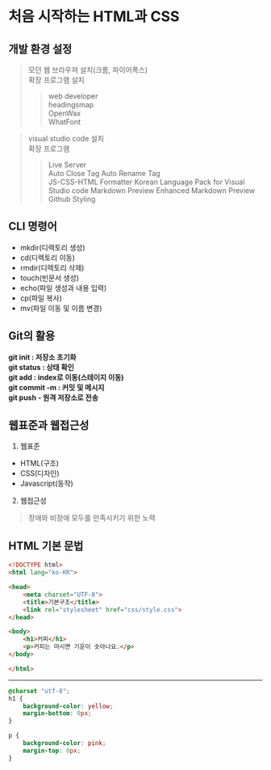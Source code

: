 # 처음 시작하는 HTML과 CSS
## 개발 환경 설정
> 모던 웹 브라우져 설치(크롬, 파이어폭스)  
> 확장 프로그램 설치
>> web developer  
>> headingsmap  
>> OpenWax  
>> WhatFont

> visual studio code 설치  
> 확장 프로그램  
>> Live Server  
>> Auto Close Tag
>> Auto Rename Tag  
>> JS-CSS-HTML Formatter
>> Korean Language Pack for Visual Studio code
>> Markdown Preview Enhanced
>> Markdown Preview Github Styling

## CLI 명령어
* mkdir(디렉토리 생성)
* cd(디렉토리 이동)
* rmdir(디렉토리 삭제)
* touch(빈문서 생성)
* echo(파일 생성과 내용 입력)
* cp(파일 복사)
* mv(파일 이동 및 이름 변경)

## Git의 활용
**git init : 저장소 초기화**  
**git status : 상태 확인**  
**git add : index로 이동(스테이지 이동)**  
**git commit -m : 커밋 및 메시지**  
**git push - 원격 저장소로 전송**  

## 웹표준과 웹접근성
1. 웹표준  
  * HTML(구조)
  * CSS(디자인)
  * Javascript(동작)
2. 웹접근성
> 장애와 비장애 모두를 만족시키기 위한 노력

## HTML 기본 문법
``` HTML
<!DOCTYPE html>
<html lang="ko-KR">

<head>
    <meta charset="UTF-8">
    <title>기본구조</title>
    <link rel="stylesheet" href="css/style.css">
</head>

<body>
    <h1>커피</h1>
    <p>커피는 마시면 기운이 솟아나요.</p>
</body>

</html>
```
---
``` CSS
@charset "utf-8";
h1 {
    background-color: yellow;
    margin-bottom: 0px;
}

p {
    background-color: pink;
    margin-top: 0px;
}
```